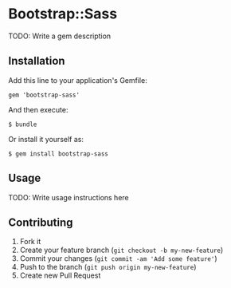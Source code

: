 # Bootstrap::Sass

TODO: Write a gem description

## Installation

Add this line to your application's Gemfile:

    gem 'bootstrap-sass'

And then execute:

    $ bundle

Or install it yourself as:

    $ gem install bootstrap-sass

## Usage

TODO: Write usage instructions here

## Contributing

1. Fork it
2. Create your feature branch (`git checkout -b my-new-feature`)
3. Commit your changes (`git commit -am 'Add some feature'`)
4. Push to the branch (`git push origin my-new-feature`)
5. Create new Pull Request
